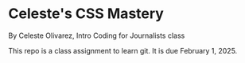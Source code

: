 # Celeste's CSS Mastery

By Celeste Olivarez, Intro Coding for Journalists class

This repo is a class assignment to learn git. It is due February 1, 2025.